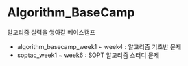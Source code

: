 # Algorithm_BaseCamp
알고리즘 실력을 쌓아갈 베이스캠프

* algorithm_basecamp_week1 ~ week4 : 알고리즘 기초반 문제
* soptac_week1 ~ week6 : SOPT 알고리즘 스터디 문제

